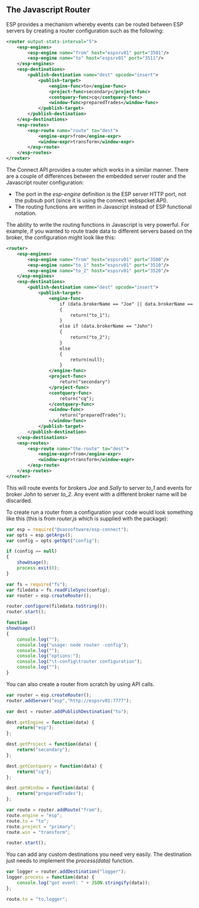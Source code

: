## The Javascript Router

ESP provides a mechanism whereby events can be routed between ESP servers by creating a router configuration such as the following:

```xml
<router output-stats-interval="5">
    <esp-engines>
        <esp-engine name="from" host="espsrv01" port="3501"/>
        <esp-engine name="to" host="espsrv01" port="3511"/>
    </esp-engines>
    <esp-destinations>
        <publish-destination name="dest" opcode="insert">
            <publish-target>
                <engine-func>to</engine-func>
                <project-func>secondary</project-func>
                <contquery-func>cq</contquery-func>
                <window-func>preparedTrades</window-func>
            </publish-target>
        </publish-destination>
    </esp-destinations>
    <esp-routes>
        <esp-route name="route" to="dest">
            <engine-expr>from</engine-expr>
            <window-expr>transform</window-expr>
        </esp-route>
    </esp-routes>
</router>
```
The Connect API provides a router which works in a similar manner. There are a couple of differences between the embedded server router and the 
Javascript router configuration:
* The port in the *esp-engine* definition is the ESP server HTTP port, not the pubsub port (since it is using the connect webspcket API).
* The routing functions are written in Javascript instead of ESP functional notation.

The ability to write the routing functions in Javascript is very powerful. For example, if you wanted to route trade data to different 
servers based on the broker, the configuration might look like this:
```xml
<router>
    <esp-engines>
        <esp-engine name="from" host="espsrv01" port="3500"/>
        <esp-engine name="to_1" host="espsrv01" port="3510"/>
        <esp-engine name="to_2" host="espsrv01" port="3520"/>
    </esp-engines>
    <esp-destinations>
        <publish-destination name="dest" opcode="insert">
            <publish-target>
                <engine-func>
                    if (data.brokerName == "Joe" || data.brokerName == "Sally")
                    {
                        return("to_1");
                    }
                    else if (data.brokerName == "John")
                    {
                        return("to_2");
                    }
                    else
                    {
                        return(null);
                    }
                </engine-func>
                <project-func>
                    return("secondary")
                </project-func>
                <contquery-func>
                    return("cq");
                </contquery-func>
                <window-func>
                    return("preparedTrades");
                </window-func>
            </publish-target>
        </publish-destination>
    </esp-destinations>
    <esp-routes>
        <esp-route name="the-route" to="dest">
            <engine-expr>from</engine-expr>
            <window-expr>transform</window-expr>
        </esp-route>
    </esp-routes>
</router>
```
This will route events for brokers *Joe* and *Sally* to server *to_1* and events for broker *John* to server *to_2*. Any event with a different broker name will be discarded.

To create run a router from a configuration your code would look something like this (this is from *router.js* which is supplied with the package):
```javascript
var esp = require("@sassoftware/esp-connect");
var opts = esp.getArgs();
var config = opts.getOpt("config");

if (config == null)
{
    showUsage();
    process.exit(0);
}

var fs = require("fs");
var filedata = fs.readFileSync(config);
var router = esp.createRouter();

router.configure(filedata.toString());
router.start();

function
showUsage()
{
    console.log("");
    console.log("usage: node router -config");
    console.log("");
    console.log("options:");
    console.log("\t-config\trouter configuration");
    console.log("");
}
```

You can also create a router from scratch by using API calls.

```javascript
var router = esp.createRouter();
router.addServer("esp","http://espsrv01:7777");

var dest = router.addPublishDestination("to");

dest.getEngine = function(data) {
    return("esp");
};

dest.getProject = function(data) {
    return("secondary");
};

dest.getContquery = function(data) {
    return("cq");
};

dest.getWindow = function(data) {
    return("preparedTrades");
};

var route = router.addRoute("from");
route.engine = "esp";
route.to = "to";
route.project = "primary";
route.win = "transform";

router.start();
```

You can add any custom destinations you need very easily. The destination just needs to implement the *process(data)* function.

```javascript
var logger = router.addDestination("logger");
logger.process = function(data) {
    console.log("got event: " + JSON.stringify(data));
};

route.to = "to,logger";
```
